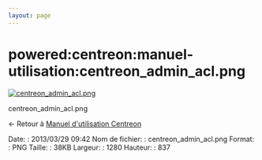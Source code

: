 ```yaml
---
layout: page
---
```


powered:centreon:manuel-utilisation:centreon\_admin\_acl.png
============================================================

[![centreon\_admin\_acl.png](../../..//assets/media/powered/centreon/manuel-utilisation/centreon_admin_acl.png@cache=&w=900&h=588 "centreon_admin_acl.png")](../../..//assets/media/powered/centreon/manuel-utilisation/centreon_admin_acl.png@cache= "Afficher le fichier original")

centreon\_admin\_acl.png

← Retour à [Manuel d'utilisation
Centreon](../../../../centreon/manuel-utilisation/start.html "centreon:manuel-utilisation:start")

Date:
:   2013/03/29 09:42
Nom de fichier:
:   centreon\_admin\_acl.png
Format:
:   PNG
Taille:
:   38KB
Largeur:
:   1280
Hauteur:
:   837


